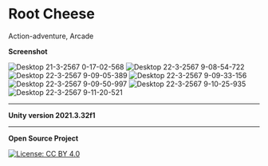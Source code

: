 # Root Cheese
Action-adventure, Arcade

**Screenshot**

![Desktop 21-3-2567 0-17-02-568](https://github.com/Gongpai/Root_Cheese/assets/31787868/caa854bb-3f81-45e5-b93e-a435ec696290)
![Desktop 22-3-2567 9-08-54-722](https://github.com/Gongpai/Root_Cheese/assets/31787868/4bc0ecec-3441-49fa-8b39-804a4ff8c9c8)
![Desktop 22-3-2567 9-09-05-389](https://github.com/Gongpai/Root_Cheese/assets/31787868/48bc3c6e-3404-4ad4-9c03-71ec8a39938e)
![Desktop 22-3-2567 9-09-33-156](https://github.com/Gongpai/Root_Cheese/assets/31787868/1f33a0c4-bb20-44e0-95b7-0475dd129a25)
![Desktop 22-3-2567 9-09-50-997](https://github.com/Gongpai/Root_Cheese/assets/31787868/1a66e58a-1732-43c5-bb18-ab9952e1cea3)
![Desktop 22-3-2567 9-10-25-935](https://github.com/Gongpai/Root_Cheese/assets/31787868/0ea94f33-e0f1-498b-b8b5-9a810c8f360c)
![Desktop 22-3-2567 9-11-20-521](https://github.com/Gongpai/Root_Cheese/assets/31787868/2ddd2c35-fdaa-4b2b-b5b9-40ca2f269b7f)


---
**Unity version 2021.3.32f1**

---
**Open Source Project**

[![License: CC BY 4.0](https://licensebuttons.net/l/by/4.0/80x15.png)](http://creativecommons.org/licenses/by/4.0/)
